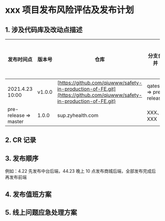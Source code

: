 # xxx 项目发布风险评估及发布计划

## 1. 涉及代码库及改动点描述

| 发布时间点 | 版本号 | 仓库 | 分支合并 | tag | 线上地址 | 前端负责人 |
| --- | --- | --- | --- | --- | --- | --- |
| 2021.4.23 10:00 | v1.0.0 | [https://github.com/qiuwww/safety-in-production-of-FE.git](https://github.com/qiuwww/safety-in-production-of-FE.git) | qatest => pre-release |
| pre-release => master | 1.0.0 | sup.zyhealth.com | XXX、XXX |

## 2. CR 记录

## 3. 发布顺序

例如：4.22 先发布中台后端，44.23 晚上 10 点发布商城后端，全部发布完成后再发布前端

## 4. 发布值班方案

## 5. 线上问题应急处理方案
